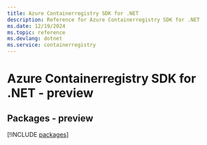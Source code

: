 ```yaml
---
title: Azure Containerregistry SDK for .NET
description: Reference for Azure Containerregistry SDK for .NET
ms.date: 12/19/2024
ms.topic: reference
ms.devlang: dotnet
ms.service: containerregistry
---
```

# Azure Containerregistry SDK for .NET - preview
## Packages - preview
[!INCLUDE [packages](containerregistry-index.md)]